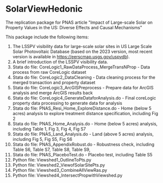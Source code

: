 # SolarViewHedonic
The replication package for PNAS article "Impact of Large-scale Solar on Property Values in the US: Diverse Effects and Causal Mechanisms"

This package include the following items:
1. The LSSPV visibility data for large-scale solar sites in US Large Scale Solar Photovoltaic Database (based on the 2023 version, most recent version is available in https://eerscmap.usgs.gov/uspvdb).
2. A brief introduction of the LSSPV visibility data.
3. Stata do file: CoreLogic1_RawDataProcess_MergeTransNProp - Data process from raw CoreLogic dataset
4. Stata do file: CoreLogic2_DataCleaning - Data cleaning process for the merged transaction and property dataset
5. Stata do file: CoreLogic3_ArcGISPreprocess - Prepare data for ArcGIS analysis and merge ArcGIS results back
6. Stata do file: CoreLogic4_GenerateDataforAnalysis.do - Final coreLogic property data processing to generate data for analysis
7. Stata do file: PNAS_Resi_Home_ExploreDistance.do - Home (below 5 acres) analysis to explore treatment distance specification, including Fig 2
8. Stata do file: PNAS_Home_Analysis.do - Home (below 5 acres) analysis, including Table 1, Fig 3, Fig 4, Fig S7
9. Stata do file: PNAS_Land_Analysis.do - Land (above 5 acres) analysis, including Fig 5, Fig S5, Fig S6 
10. Stata do file: PNAS_AppendixRobust.do - Robustness check, including Table S6, Table S7, Table S8, Table S9,
11. Stata do file: PNAS_PlaceboTest.do - Placebo test, including Table S5
12. Python file: Viewshed1_OutlineToPts.py
13. Python file: Viewshed2_ViewofSolarSitePts.py
14. Python file: Viewshed3_CombineAllViewRas.py
15. Python file: Viewshed4_IntersectPropwithViewshed.py
